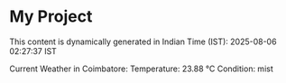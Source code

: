 # My Project

This content is dynamically generated in Indian Time (IST): 2025-08-06 02:27:37 IST


Current Weather in Coimbatore:
Temperature: 23.88 °C
Condition: mist
